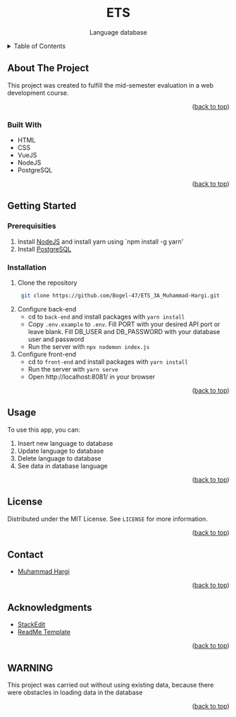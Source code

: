 <div id="top"></div>
<!--
*** Thanks for checking out the Best-README-Template. If you have a suggestion
*** that would make this better, please fork the repo and create a pull request
*** or simply open an issue with the tag "enhancement".
*** Don't forget to give the project a star!
*** Thanks again! Now go create something AMAZING! :D
-->

<!-- PROJECT LOGO -->
<br />
<div>
  <h1 align="center">ETS</h1>
  <p align="center">Language database</p>
</div>

<!-- TABLE OF CONTENTS -->
<details>
  <summary>Table of Contents</summary>
  <ol>
    <li>
      <a href="#about-the-project">About The Project</a>
      <ul>
        <li><a href="#cronômetro">cronômetro</a></li>
	<li><a href="#built-with">Built With</a></li>
      </ul>
    </li>
    <li>
      <a href="#getting-started">Getting Started</a>
      <ul>
	<li><a href="#prerequisities">Prerequisities</a></li>
        <li><a href="#installation">Installation</a></li>
      </ul>
    </li>
    <li><a href="#usage">Usage</a></li>
    <li><a href="#roadmap">Roadmap</a></li>
    <li><a href="#contributing">Contributing</a></li>
    <li><a href="#license">License</a></li>
    <li><a href="#contact">Contact</a></li>
    <li><a href="#acknowledgments">Acknowledgments</a></li
    <li><a href="#WARNING">WARNING</a></li>
  </ol>
</details>

<!-- ABOUT THE PROJECT -->
## About The Project
This project was created to fulfill the mid-semester evaluation in a web development course.


<p align="right">(<a href="#top">back to top</a>)</p>

### Built With
* HTML
* CSS
* VueJS
* NodeJS
* PostgreSQL

<p align="right">(<a href="#top">back to top</a>)</p>

<!-- GETTING STARTED -->
## Getting Started

### Prerequisities
1. Install [NodeJS](https://nodejs.org/en/) and install yarn using `npm install -g yarn'
2. Install [PostgreSQL](https://www.postgresql.org/download/)

### Installation

1. Clone the repository
	```sh 
	 git clone https://github.com/Bogel-47/ETS_3A_Muhammad-Hargi.git
	 ```
3. Configure back-end
    * cd to `back-end` and install packages with `yarn install`
    * Copy `.env.example` to `.env`. Fill PORT with your desired API port or leave blank. Fill DB_USER and DB_PASSWORD with your database user and password
    * Run the server with `npx nodemon index.js`
4. Configure front-end
    * cd to `front-end` and install packages with `yarn install`
    * Run the server with `yarn serve`
    * Open http://localhost:8081/ in your browser

<p align="right">(<a href="#top">back to top</a>)</p>

<!-- USAGE EXAMPLES -->
## Usage

To use this app, you can:

1. Insert new language to database
2. Update language to database
3. Delete language to database
4. See data in database language

<p align="right">(<a href="#top">back to top</a>)</p>

<!-- LICENSE -->
## License

Distributed under the MIT License. See `LICENSE` for more information.

<p align="right">(<a href="#top">back to top</a>)</p>

<!-- CONTACT -->
## Contact

* [Muhammad Hargi](https://github.com/Bogel-47)


<p align="right">(<a href="#top">back to top</a>)</p>

<!-- ACKNOWLEDGMENTS -->
## Acknowledgments

* [StackEdit](https://stackedit.io/)
* [ReadMe Template](https://github.com/othneildrew/Best-README-Template)

<p align="right">(<a href="#top">back to top</a>)</p>

<!-- WARNING -->
## WARNING
This project was carried out without using existing data, because there were obstacles in loading data in the database
<p align="right">(<a href="#top">back to top</a>)</p>
